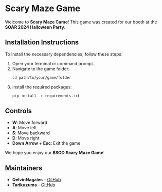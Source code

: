
# Scary Maze Game

Welcome to **Scary Maze Game**! This game was created for our booth at the **SOAR 2024 Halloween Party**. 

## Installation Instructions

To install the necessary dependencies, follow these steps:

1. Open your terminal or command prompt.
2. Navigate to the game folder:
   ```bash
   cd path/to/your/game/folder
   ```
3. Install the required packages:
   ```bash
   pip install -r requirements.txt
   ```

## Controls

- **W**: Move forward
- **A**: Move left
- **S**: Move backward
- **D**: Move right
- **Down Arrow** + **Esc**: Exit the game

We hope you enjoy our **BSOD Scary Maze Game**!

## Maintainers

- **QelvinNagales** - [GitHub](https://github.com/QelvinNagales)
- **Tarikuzuma** - [GitHub](https://github.com/tarikuzuma)
